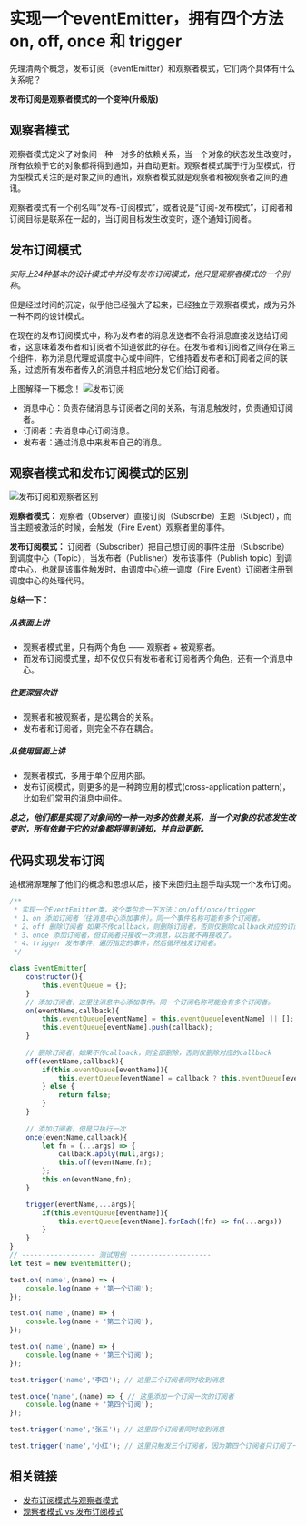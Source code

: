 # 实现一个eventEmitter，拥有四个方法on, off, once 和 trigger
先理清两个概念，发布订阅（eventEmitter）和观察者模式，它们两个具体有什么关系呢？

**发布订阅是观察者模式的一个变种(升级版)**

## 观察者模式
观察者模式定义了对象间一种一对多的依赖关系，当一个对象的状态发生改变时，所有依赖于它的对象都将得到通知，并自动更新。观察者模式属于行为型模式，行为型模式关注的是对象之间的通讯，观察者模式就是观察者和被观察者之间的通讯。

观察者模式有一个别名叫“发布-订阅模式”，或者说是“订阅-发布模式”，订阅者和订阅目标是联系在一起的，当订阅目标发生改变时，逐个通知订阅者。

## 发布订阅模式
*实际上24种基本的设计模式中并没有发布订阅模式，他只是观察者模式的一个别称*。

但是经过时间的沉淀，似乎他已经强大了起来，已经独立于观察者模式，成为另外一种不同的设计模式。

在现在的发布订阅模式中，称为发布者的消息发送者不会将消息直接发送给订阅者，这意味着发布者和订阅者不知道彼此的存在。在发布者和订阅者之间存在第三个组件，称为消息代理或调度中心或中间件，它维持着发布者和订阅者之间的联系，过滤所有发布者传入的消息并相应地分发它们给订阅者。

上图解释一下概念！
![发布订阅](/images/发布订阅.png)
- 消息中心：负责存储消息与订阅者之间的关系，有消息触发时，负责通知订阅者。
- 订阅者：去消息中心订阅消息。
- 发布者：通过消息中来发布自己的消息。


## 观察者模式和发布订阅模式的区别
![发布订阅和观察者区别](/images/发布订阅和观察者区别.png)

**观察者模式：** 观察者（Observer）直接订阅（Subscribe）主题（Subject），而当主题被激活的时候，会触发（Fire Event）观察者里的事件。

**发布订阅模式：** 订阅者（Subscriber）把自己想订阅的事件注册（Subscribe）到调度中心（Topic），当发布者（Publisher）发布该事件（Publish topic）到调度中心，也就是该事件触发时，由调度中心统一调度（Fire Event）订阅者注册到调度中心的处理代码。

**总结一下：** 
##### 从表面上讲
- 观察者模式里，只有两个角色 —— 观察者 + 被观察者。
- 而发布订阅模式里，却不仅仅只有发布者和订阅者两个角色，还有一个消息中心。

##### 往更深层次讲
- 观察者和被观察者，是松耦合的关系。
- 发布者和订阅者，则完全不存在耦合。

##### 从使用层面上讲
- 观察者模式，多用于单个应用内部。
- 发布订阅模式，则更多的是一种跨应用的模式(cross-application pattern)，比如我们常用的消息中间件。

***总之，他们都是实现了对象间的一种一对多的依赖关系，当一个对象的状态发生改变时，所有依赖于它的对象都将得到通知，并自动更新。***

## 代码实现发布订阅
追根溯源理解了他们的概念和思想以后，接下来回归主题手动实现一个发布订阅。
```javascript
/**
 * 实现一个EventEmitter类，这个类包含一下方法：on/off/once/trigger
 * 1、on 添加订阅者（往消息中心添加事件）。同一个事件名称可能有多个订阅者。
 * 2、off 删除订阅者 如果不传callback，则删除订阅者，否则仅删除callback对应的订阅者
 * 3、once 添加订阅者，但订阅者只接收一次消息，以后就不再接收了。
 * 4、trigger 发布事件，遍历指定的事件，然后循环触发订阅者。
 */

class EventEmitter{
    constructor(){
        this.eventQueue = {};
    }
    // 添加订阅者，这里往消息中心添加事件。同一个订阅名称可能会有多个订阅者。
    on(eventName,callback){
        this.eventQueue[eventName] = this.eventQueue[eventName] || [];
        this.eventQueue[eventName].push(callback);
    }
    
    // 删除订阅者，如果不传callback，则全部删除，否则仅删除对应的callback
    off(eventName,callback){
        if(this.eventQueue[eventName]){
            this.eventQueue[eventName] = callback ? this.eventQueue[eventName].filter(x => x !== callback) : [];
        } else {
            return false;
        }
    }
    
    // 添加订阅者，但是只执行一次
    once(eventName,callback){
        let fn = (...args) => {
            callback.apply(null,args);
            this.off(eventName,fn);
        };
        this.on(eventName,fn);
    }

    trigger(eventName,...args){
        if(this.eventQueue[eventName]){
            this.eventQueue[eventName].forEach((fn) => fn(...args))
        }
    }
}
// ------------------ 测试用例 --------------------
let test = new EventEmitter();

test.on('name',(name) => {
    console.log(name + '第一个订阅');
});

test.on('name',(name) => {
    console.log(name + '第二个订阅');
});

test.on('name',(name) => {
    console.log(name + '第三个订阅');
});

test.trigger('name','李四'); // 这里三个订阅者同时收到消息

test.once('name',(name) => { // 这里添加一个订阅一次的订阅者
    console.log(name + '第四个订阅'); 
});

test.trigger('name','张三'); // 这里四个订阅者同时收到消息

test.trigger('name','小红'); // 这里只触发三个订阅者，因为第四个订阅者只订阅了一次
```

## 相关链接
- [发布订阅模式与观察者模式](https://blog.csdn.net/hf872914334/article/details/88899326)
- [观察者模式 vs 发布订阅模式](https://zhuanlan.zhihu.com/p/51357583)











